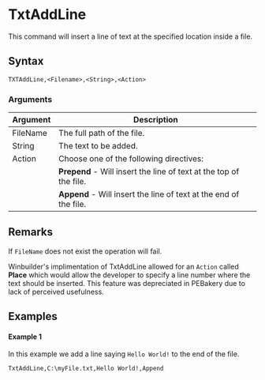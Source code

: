 # TxtAddLine

This command will insert a line of text at the specified location inside a file.

## Syntax

```pebakery
TXTAddLine,<Filename>,<String>,<Action>
```

### Arguments

| Argument | Description |
| --- | --- | 
| FileName | The full path of the file. |
| String | The text to be added. |
| Action | Choose one of the following directives:|
|| **Prepend** - Will insert the line of text at the top of the file. |
|| **Append** - Will insert the line of text at the end of the file.

## Remarks
If `FileName` does not exist the operation will fail.

Winbuilder's implimentation of TxtAddLine allowed for an `Action` called **Place** which would allow the developer to specify a line number where the text should be inserted. This feature was depreciated in PEBakery due to lack of perceived usefulness.

## Examples

#### Example 1
In this example we add a line saying `Hello World!` to the end of the file. 

```pebakery
TxtAddLine,C:\myFile.txt,Hello World!,Append
```
